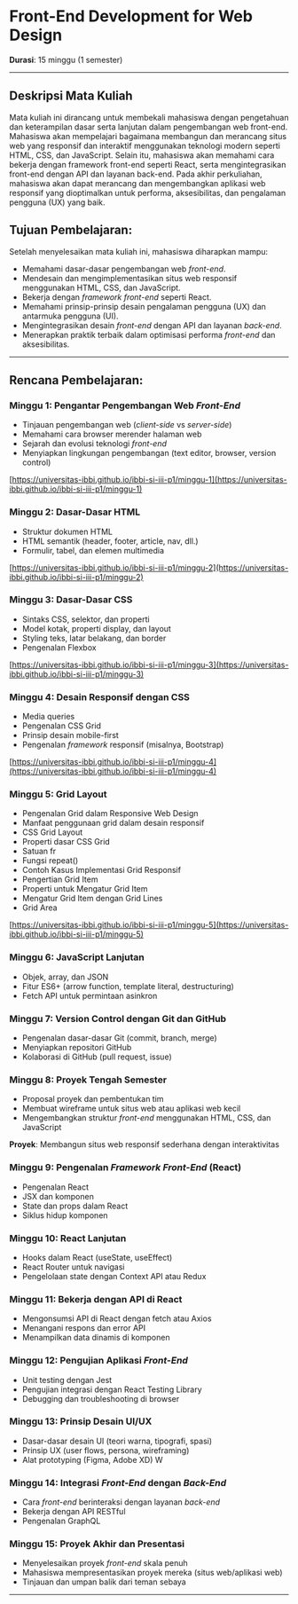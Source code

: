 # Front-End Development for Web Design
**Durasi**: 15 minggu (1 semester)

---

## **Deskripsi Mata Kuliah**  
Mata kuliah ini dirancang untuk membekali mahasiswa dengan pengetahuan dan keterampilan dasar serta lanjutan dalam pengembangan web front-end. Mahasiswa akan mempelajari bagaimana membangun dan merancang situs web yang responsif dan interaktif menggunakan teknologi modern seperti HTML, CSS, dan JavaScript. Selain itu, mahasiswa akan memahami cara bekerja dengan framework front-end seperti React, serta mengintegrasikan front-end dengan API dan layanan back-end. Pada akhir perkuliahan, mahasiswa akan dapat merancang dan mengembangkan aplikasi web responsif yang dioptimalkan untuk performa, aksesibilitas, dan pengalaman pengguna (UX) yang baik.


## **Tujuan Pembelajaran**:
Setelah menyelesaikan mata kuliah ini, mahasiswa diharapkan mampu:
- Memahami dasar-dasar pengembangan web *front-end*.
- Mendesain dan mengimplementasikan situs web responsif menggunakan HTML, CSS, dan JavaScript.
- Bekerja dengan *framework* *front-end* seperti React.
- Memahami prinsip-prinsip desain pengalaman pengguna (UX) dan antarmuka pengguna (UI).
- Mengintegrasikan desain *front-end* dengan API dan layanan *back-end*.
- Menerapkan praktik terbaik dalam optimisasi performa *front-end* dan aksesibilitas.

---

## **Rencana Pembelajaran**:

### **Minggu 1**: Pengantar Pengembangan Web *Front-End*
- Tinjauan pengembangan web (*client-side* vs *server-side*)
- Memahami cara browser merender halaman web
- Sejarah dan evolusi teknologi *front-end*
- Menyiapkan lingkungan pengembangan (text editor, browser, version control)

[https://universitas-ibbi.github.io/ibbi-si-iii-p1/minggu-1](https://universitas-ibbi.github.io/ibbi-si-iii-p1/minggu-1)

### **Minggu 2**: Dasar-Dasar HTML
- Struktur dokumen HTML
- HTML semantik (header, footer, article, nav, dll.)
- Formulir, tabel, dan elemen multimedia

[https://universitas-ibbi.github.io/ibbi-si-iii-p1/minggu-2](https://universitas-ibbi.github.io/ibbi-si-iii-p1/minggu-2)

### **Minggu 3**: Dasar-Dasar CSS
- Sintaks CSS, selektor, dan properti
- Model kotak, properti display, dan layout
- Styling teks, latar belakang, dan border
- Pengenalan Flexbox

[https://universitas-ibbi.github.io/ibbi-si-iii-p1/minggu-3](https://universitas-ibbi.github.io/ibbi-si-iii-p1/minggu-3)

### **Minggu 4**: Desain Responsif dengan CSS
- Media queries
- Pengenalan CSS Grid
- Prinsip desain mobile-first
- Pengenalan *framework* responsif (misalnya, Bootstrap)
 
[https://universitas-ibbi.github.io/ibbi-si-iii-p1/minggu-4](https://universitas-ibbi.github.io/ibbi-si-iii-p1/minggu-4)

### **Minggu 5**: Grid Layout
- Pengenalan Grid dalam Responsive Web Design
- Manfaat penggunaan grid dalam desain responsif
- CSS Grid Layout
- Properti dasar CSS Grid
- Satuan fr
- Fungsi repeat()
- Contoh Kasus Implementasi Grid Responsif
- Pengertian Grid Item
- Properti untuk Mengatur Grid Item
- Mengatur Grid Item dengan Grid Lines
- Grid Area

[https://universitas-ibbi.github.io/ibbi-si-iii-p1/minggu-5](https://universitas-ibbi.github.io/ibbi-si-iii-p1/minggu-5)

### **Minggu 6**: JavaScript Lanjutan
- Objek, array, dan JSON
- Fitur ES6+ (arrow function, template literal, destructuring)
- Fetch API untuk permintaan asinkron

### **Minggu 7**: Version Control dengan Git dan GitHub
- Pengenalan dasar-dasar Git (commit, branch, merge)
- Menyiapkan repositori GitHub
- Kolaborasi di GitHub (pull request, issue)

### **Minggu 8**: Proyek Tengah Semester
- Proposal proyek dan pembentukan tim
- Membuat wireframe untuk situs web atau aplikasi web kecil
- Mengembangkan struktur *front-end* menggunakan HTML, CSS, dan JavaScript

**Proyek**: Membangun situs web responsif sederhana dengan interaktivitas

### **Minggu 9**: Pengenalan *Framework* *Front-End* (React)
- Pengenalan React
- JSX dan komponen
- State dan props dalam React
- Siklus hidup komponen

### **Minggu 10**: React Lanjutan
- Hooks dalam React (useState, useEffect)
- React Router untuk navigasi
- Pengelolaan state dengan Context API atau Redux

### **Minggu 11**: Bekerja dengan API di React
- Mengonsumsi API di React dengan fetch atau Axios
- Menangani respons dan error API
- Menampilkan data dinamis di komponen

### **Minggu 12**: Pengujian Aplikasi *Front-End*
- Unit testing dengan Jest
- Pengujian integrasi dengan React Testing Library
- Debugging dan troubleshooting di browser

### **Minggu 13**: Prinsip Desain UI/UX
- Dasar-dasar desain UI (teori warna, tipografi, spasi)
- Prinsip UX (user flows, persona, wireframing)
- Alat prototyping (Figma, Adobe XD)
W
### **Minggu 14**: Integrasi *Front-End* dengan *Back-End*
- Cara *front-end* berinteraksi dengan layanan *back-end*
- Bekerja dengan API RESTful
- Pengenalan GraphQL

### **Minggu 15**: Proyek Akhir dan Presentasi
- Menyelesaikan proyek *front-end* skala penuh
- Mahasiswa mempresentasikan proyek mereka (situs web/aplikasi web)
- Tinjauan dan umpan balik dari teman sebaya

---